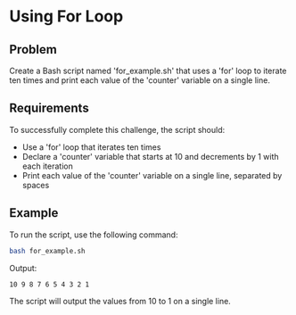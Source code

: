 # Using For Loop

## Problem

Create a Bash script named 'for_example.sh' that uses a 'for' loop to iterate ten times and print each value of the 'counter' variable on a single line.

## Requirements

To successfully complete this challenge, the script should:

- Use a 'for' loop that iterates ten times
- Declare a 'counter' variable that starts at 10 and decrements by 1 with each iteration
- Print each value of the 'counter' variable on a single line, separated by spaces

## Example

To run the script, use the following command:

```bash
bash for_example.sh
```

Output:

```bash
10 9 8 7 6 5 4 3 2 1
```

The script will output the values from 10 to 1 on a single line.

